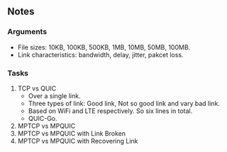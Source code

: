 ## Notes  
### Arguments
- File sizes: 10KB, 100KB, 500KB, 1MB, 10MB, 50MB, 100MB.  
- Link characteristics: bandwidth, delay, jitter, pakcet loss.  
### Tasks  
1. TCP vs QUIC  
   - Over a single link.  
   - Three types of link: Good link, Not so good link and vary bad link.  
   - Based on WiFi and LTE respectively. So six lines in total.  
   - QUIC-Go.  
2. MPTCP vs MPQUIC  
3. MPTCP vs MPQUIC with Link Broken  
4. MPTCP vs MPQUIC with Recovering Link
